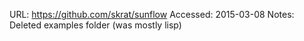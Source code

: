 URL: https://github.com/skrat/sunflow
Accessed: 2015-03-08
Notes: Deleted examples folder (was mostly lisp)
